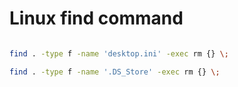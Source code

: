 # Linux find command

```bash

find . -type f -name 'desktop.ini' -exec rm {} \;

find . -type f -name '.DS_Store' -exec rm {} \;

```
